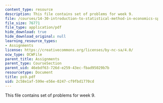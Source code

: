 ```yaml
---
content_type: resource
description: This file contains set of problems for week 9.
file: /courses/14-30-introduction-to-statistical-method-in-economics-spring-2006/2c58e1af599ee56e0247cf9fbd1770cd_ps9.pdf
file_size: 76771
file_type: application/pdf
hide_download: true
hide_download_original: null
learning_resource_types:
- Assignments
license: https://creativecommons.org/licenses/by-nc-sa/4.0/
ocw_type: OCWFile
parent_title: Assignments
parent_type: CourseSection
parent_uid: 46ebdf63-726d-e259-43ec-fbad95029b7b
resourcetype: Document
title: ps9.pdf
uid: 2c58e1af-599e-e56e-0247-cf9fbd1770cd
---
```

This file contains set of problems for week 9.